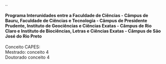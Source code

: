 
..


#### Programa Interunidades entre a Faculdade de Ciências \- Câmpus de Bauru, Faculdade de Ciências e Tecnologia \- Câmpus de Presidente Prudente, Instituto de Geociências e Ciências Exatas \- Câmpus de Rio Claro e Instituto de Biociências, Letras e Ciências Exatas \- Câmpus de São José do Rio Preto


Conceito CAPES:   
Mestrado: conceito 4  
Doutorado conceito 4

 